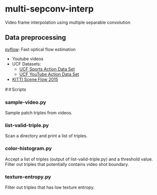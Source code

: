 # multi-sepconv-interp
Video frame interpolation using multiple separable convolution

## Data preprocessing
[pyflow](https://github.com/pathak22/pyflow): Fast optical flow estimation

- Youtube videos
- UCF Datasets:
  * [UCF Sports Action Data Set](http://crcv.ucf.edu/data/UCF_Sports_Action.php)
  * [UCF YouTube Action Data Set](http://crcv.ucf.edu/data/UCF_YouTube_Action.php)
- [KITTI Scene Flow 2015](http://www.cvlibs.net/datasets/kitti/eval_scene_flow.php)

#＃Scripts
### sample-video.py
Sample patch triples from videos.

### list-valid-triple.py
Scan a directory and print a list of triples.

### color-histogram.py
Accept a list of triples (output of list-valid-triple.py) and a threshold value.
Filter out triples that potentially contains video shot boundary.

### texture-entropy.py
Filter out triples that has low texture entropy.
